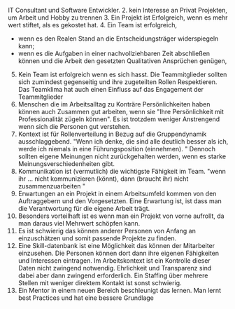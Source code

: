 IT Consultant und Software Entwickler. 
2. kein Interesse an Privat Projekten, um Arbeit und Hobby zu trennen
3. Ein Projekt ist Erfolgreich, wenn es mehr wert stiftet, als es gekostet hat.
4. Ein Team ist erfolgreich,
   - wenn es den Realen Stand an die Entscheidungsträger widerspiegeln kann;
   - wenn es die Aufgaben in einer nachvollziehbaren Zeit abschließen können und die Arbeit den gesetzten Qualitativen Ansprüchen genügen,
5. Kein Team ist erfolgreich wenn es sich hasst. Die Teammitglieder sollten sich zumindest gegenseitig und ihre zugeteilten Rollen Respektieren. Das Teamklima hat auch einen Einfluss auf das Engagement der Teammitglieder
6. Menschen die im Arbeitsalltag zu Konträre Persönlichkeiten haben können auch Zusammen gut arbeiten, wenn sie "Ihre Persönlichkeit mit Professionalität zügeln können". Es ist trotzdem weniger Anstrengend wenn sich die Personen gut verstehen. 
7. Kontext ist für Rollenverteilung in Bezug auf die Gruppendynamik ausschlaggebend. "Wenn ich denke, die sind alle deutlich besser als ich, werde ich niemals in eine Führungsposition (einnehmen). " Dennoch sollten eigene Meinungen nicht zurückgehalten werden, wenn es starke Meinungsverschiedenheiten gibt.
8. Kommunikation ist (vermutlich) die wichtigste Fähigkeit im Team. "wenn ihr ... nicht kommunizieren (könnt), dann (braucht ihr) nicht zusammenzuarbeiten "
9. Erwartungen an ein Projekt in einem Arbeitsumfeld kommen von den Auftraggebern und den Vorgesetzten. Eine Erwartung ist, ist dass man die Verantwortung für die eigene Arbeit trägt.
10. Besonders vorteilhaft ist es wenn man ein Projekt von vorne aufrollt, da man daraus viel Mehrwert schöpfen kann.
11. Es ist schwierig das können anderer Personen von Anfang an einzuschätzen und somit passende  Projekte zu finden.
12. Eine Skill-datenbank ist eine Möglichkeit das können der Mitarbeiter einzusehen. Die Personen können dort dann ihre eigenen Fähigkeiten und Interessen eintragen. Im Arbeitskontext ist ein Kontrolle dieser Daten nicht zwingend notwendig. Ehrlichkeit und Transparenz sind dabei aber dann zwingend erforderlich. Ein Staffing über mehrere Stellen mit weniger direktem Kontakt ist sonst schwierig.
13. Ein Mentor in einem neuen Bereich beschleunigt das lernen. Man lernt best Practices und hat eine bessere Grundlage
